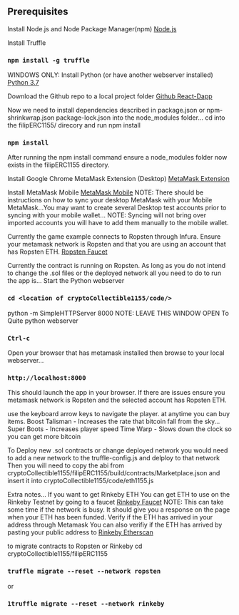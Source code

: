 
## Prerequisites
Install Node.js and Node Package Manager(npm)
[Node.js](/https://nodejs.org/en/)

Install Truffle 
### `npm install -g truffle`


WINDOWS ONLY: Install Python (or have another webserver installed)
[Python 3.7](https://www.python.org/downloads/windows/)

Download the Github repo to a local project folder
[Github React-Dapp](https://github.com/joeqpn/cryptoCollectible1155)

Now we need to install dependencies described in package.json or npm-shrinkwrap.json package-lock.json into the node_modules folder...
cd into the filipERC1155/ direcory and run npm install
### `npm install`
After running the npm install command ensure a node_modules folder now exists in the filipERC1155 directory.

Install Google Chrome MetaMask Extension (Desktop)
[MetaMask Extension](https://mobile.metamask.io)

Install MetaMask Mobile
[MetaMask Mobile](https://chrome.google.com/webstore/detail/metamask/nkbihfbeogaeaoehlefnkodbefgpgknn)
NOTE: There should be instructions on how to sync your desktop MetaMask with your Mobile MetaMask...You may want to create several Desktop test accounts prior to syncing with your mobile wallet...
NOTE: Syncing will not bring over imported accounts you will have to add them manually to the mobile wallet. 

Currently the game example connects to Ropsten through Infura. Ensure your metamask network is Ropsten and that you are using an account that has Ropsten ETH.
[Ropsten Faucet](https://faucet.ropsten.be)

Currently the contract is running on Ropsten. As long as you do not intend to change the .sol files or the deployed network all you need to do to run the app is...
Start the Python webserver

### `cd <location of cryptoCollectible1155/code/>`
python -m SimpleHTTPServer 8000
NOTE: LEAVE THIS WINDOW OPEN
To Quite python webserver
### `Ctrl-c`

Open your browser that has metamask installed then browse to your local webserver...
### `http://localhost:8000`

This should launch the app in your browser. 
If there are issues ensure you metamask network is Ropsten and the selected account has Ropsten ETH.

use the keyboard arrow keys to navigate the player.
at anytime you can buy items.
Boost Talisman - Increases the rate that bitcoin fall from the sky...
Super Boots - Increases player speed
Time Warp - Slows down the clock so you can get more bitcoin

To Deploy new .sol contracts or change deployed network
you would need to add a new network to the truffle-config.js and delploy to that network
Then you will need to copy the abi from 
cryptoCollectible1155/filipERC1155/build/contracts/Marketplace.json
and insert it into 
cryptoCollectible1155/code/eth1155.js


Extra notes...
If you want to get Rinkeby ETH
You can get ETH to use on the Rinkeby Testnet by going to a faucet
[Rinkeby Faucet](https://faucet.rinkeby.io/)
NOTE: This can take some time if the network is busy. It should give you a response on the page when your ETH has been funded.
Verify if the ETH has arrived in your address through Metamask
You can also verifiy if the ETH has arrived by pasting your public address to
[Rinkeby Etherscan](https://rinkeby.etherscan.io/)

to migrate contracts to Ropsten or Rinkeby
cd cryptoCollectible1155/filipERC1155
### `truffle migrate --reset --network ropsten`
or
### `1truffle migrate --reset --network rinkeby`





